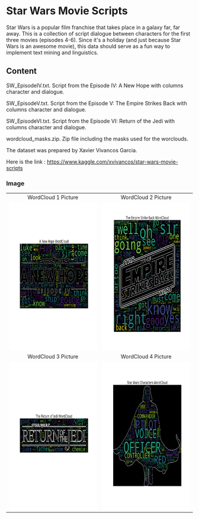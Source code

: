 # Star Wars Movie Scripts

Star Wars is a popular film franchise that takes place in a galaxy far, far away. This is a collection of script dialogue between characters for the first three movies (episodes 4-6). Since it's a holiday (and just because Star Wars is an awesome movie), this data should serve as a fun way to implement text mining and linguistics.

## Content
SW_EpisodeIV.txt. Script from the Episode IV: A New Hope with columns character and dialogue.

SW_EpisodeV.txt. Script from the Episode V: The Empire Strikes Back with columns character and dialogue.

SW_EpisodeVI.txt. Script from the Episode VI: Return of the Jedi with columns character and dialogue.

wordcloud_masks.zip. Zip file including the masks used for the worclouds.

The dataset was prepared by Xavier Vivancos Garcia.

Here is the link : https://www.kaggle.com/xvivancos/star-wars-movie-scripts

### Image

<table style="border: 0px;">
  <tr>
     <td align="center"> WordCloud 1 Picture </td>
     <td align="center"> WordCloud 2 Picture </td>
  </tr>
  <tr>
    <td><img width="400" height="400" src ="https://github.com/Rapter1990/Data-Visualization-Examples/blob/master/star%20wars/images/image4.png"></td>
    <td><img width="400" height="400" src ="https://github.com/Rapter1990/Data-Visualization-Examples/blob/master/star%20wars/images/image5.png"></td>
  </tr>
  <tr>
     <td align="center"> WordCloud 3 Picture </td>
     <td align="center"> WordCloud 4 Picture </td>
  </tr>
  <tr>
    <td><img width="400" height="400" src ="https://github.com/Rapter1990/Data-Visualization-Examples/blob/master/star%20wars/images/image6.png"></td>
    <td><img width="400" height="400" src ="https://github.com/Rapter1990/Data-Visualization-Examples/blob/master/star%20wars/images/image7.png"></td>
  </tr>
 </table>

